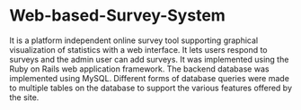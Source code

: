 # Web-based-Survey-System
It is a platform independent online survey tool supporting graphical visualization of statistics with a web interface. It lets users respond to surveys and the admin user can add surveys. It was implemented using the Ruby on Rails web application framework. The backend database was implemented using MySQL. Different forms of database queries were made to multiple tables on the database to support the various features offered by the site.
